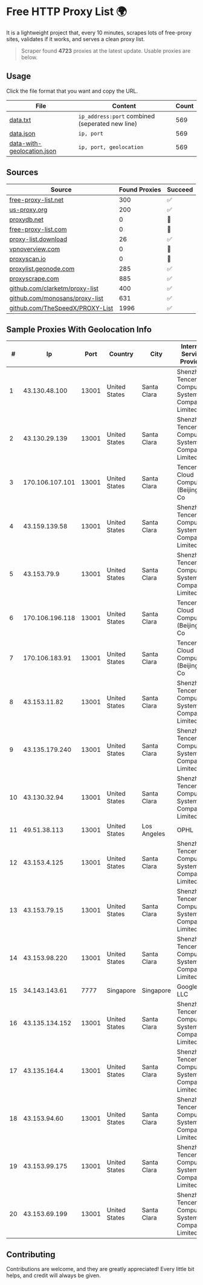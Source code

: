 
# Free HTTP Proxy List 🌍

It is a lightweight project that, every 10 minutes, scrapes lots of free-proxy sites, validates if it works, and serves a clean proxy list.


> Scraper found **4723** proxies at the latest update. Usable proxies are below.

## Usage

Click the file format that you want and copy the URL.


|File|Content|Count|
|----|-------|-----|
|[data.txt](https://raw.githubusercontent.com/themiralay/Proxy-List-World/master/data.txt)|`ip_address:port` combined (seperated new line)|569|
|[data.json](https://raw.githubusercontent.com/themiralay/Proxy-List-World/master/data.json)|`ip, port`|569|
|[data-with-geolocation.json](https://raw.githubusercontent.com/themiralay/Proxy-List-World/master/data-with-geolocation.json)|`ip, port, geolocation`|569|

## Sources

|Source|Found Proxies|Succeed|
|------|-------------|-------|
|[free-proxy-list.net](https://free-proxy-list.net)|300|✅|
|[us-proxy.org](https://www.us-proxy.org)|200|✅|
|[proxydb.net](http://proxydb.net)|0|🚫|
|[free-proxy-list.com](https://free-proxy-list.com/?page=&port=&type%5B%5D=http&type%5B%5D=https&up_time=0&search=Search)|0|🚫|
|[proxy-list.download](https://www.proxy-list.download/HTTP)|26|✅|
|[vpnoverview.com](https://vpnoverview.com/privacy/anonymous-browsing/free-proxy-servers)|0|🚫|
|[proxyscan.io](https://www.proxyscan.io)|0|🚫|
|[proxylist.geonode.com](https://proxylist.geonode.com/api/proxy-list?limit=300&page=1&sort_by=lastChecked&sort_type=desc&protocols=http,https)|285|✅|
|[proxyscrape.com](https://api.proxyscrape.com/v2/?request=displayproxies&protocol=http&timeout=10000&country=all&ssl=all&anonymity=all)|885|✅|
|[github.com/clarketm/proxy-list](https://raw.githubusercontent.com/clarketm/proxy-list/master/proxy-list-raw.txt)|400|✅|
|[github.com/monosans/proxy-list](https://raw.githubusercontent.com/monosans/proxy-list/main/proxies/http.txt)|631|✅|
|[github.com/TheSpeedX/PROXY-List](https://raw.githubusercontent.com/TheSpeedX/PROXY-List/master/http.txt)|1996|✅|


## Sample Proxies With Geolocation Info

|#|Ip|Port|Country|City|Internet Service Provider|
|-|--|----|-------|----|-------------------------|
|1|43.130.48.100|13001|United States|Santa Clara|Shenzhen Tencent Computer Systems Company Limited|
|2|43.130.29.139|13001|United States|Santa Clara|Shenzhen Tencent Computer Systems Company Limited|
|3|170.106.107.101|13001|United States|Santa Clara|Tencent Cloud Computing (Beijing) Co|
|4|43.159.139.58|13001|United States|Santa Clara|Shenzhen Tencent Computer Systems Company Limited|
|5|43.153.79.9|13001|United States|Santa Clara|Shenzhen Tencent Computer Systems Company Limited|
|6|170.106.196.118|13001|United States|Santa Clara|Tencent Cloud Computing (Beijing) Co|
|7|170.106.183.91|13001|United States|Santa Clara|Tencent Cloud Computing (Beijing) Co|
|8|43.153.11.82|13001|United States|Santa Clara|Shenzhen Tencent Computer Systems Company Limited|
|9|43.135.179.240|13001|United States|Santa Clara|Shenzhen Tencent Computer Systems Company Limited|
|10|43.130.32.94|13001|United States|Santa Clara|Shenzhen Tencent Computer Systems Company Limited|
|11|49.51.38.113|13001|United States|Los Angeles|OPHL|
|12|43.153.4.125|13001|United States|Santa Clara|Shenzhen Tencent Computer Systems Company Limited|
|13|43.153.79.15|13001|United States|Santa Clara|Shenzhen Tencent Computer Systems Company Limited|
|14|43.153.98.220|13001|United States|Santa Clara|Shenzhen Tencent Computer Systems Company Limited|
|15|34.143.143.61|7777|Singapore|Singapore|Google LLC|
|16|43.135.134.152|13001|United States|Santa Clara|Shenzhen Tencent Computer Systems Company Limited|
|17|43.135.164.4|13001|United States|Santa Clara|Shenzhen Tencent Computer Systems Company Limited|
|18|43.153.94.60|13001|United States|Santa Clara|Shenzhen Tencent Computer Systems Company Limited|
|19|43.153.99.175|13001|United States|Santa Clara|Shenzhen Tencent Computer Systems Company Limited|
|20|43.153.69.199|13001|United States|Santa Clara|Shenzhen Tencent Computer Systems Company Limited|



## Contributing

Contributions are welcome, and they are greatly appreciated! Every
little bit helps, and credit will always be given.

